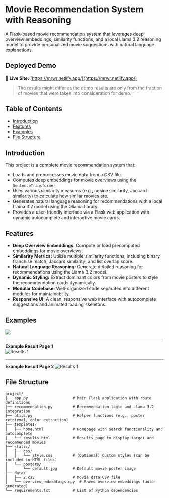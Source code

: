 # Movie Recommendation System with **Reasoning**

A Flask-based movie recommendation system that leverages deep overview embeddings, similarity functions, and a local Llama 3.2 reasoning model to provide personalized movie suggestions with natural language explanations.

## Deployed Demo


🔗 **Live Site:** [https://mrwr.netlify.app/](https://mrwr.netlify.app/)
<br>
> The results might differ as the demo results are only from the fraction of movies that were taken into consideration for demo.

## Table of Contents

- [Introduction](#introduction)
- [Features](#features)
- [Examples](#examples)
- [File Structure](#file-structure)

## Introduction

This project is a complete movie recommendation system that:
- Loads and preprocesses movie data from a CSV file.
- Computes deep embeddings for movie overviews using the `SentenceTransformer`.
- Uses various similarity measures (e.g., cosine similarity, Jaccard similarity) to calculate how similar movies are.
- Generates natural language reasoning for recommendations with a local Llama 3.2 model using the Ollama library.
- Provides a user-friendly interface via a Flask web application with dynamic autocomplete and interactive movie cards.

## Features

- **Deep Overview Embeddings:** Compute or load precomputed embeddings for movie overviews.
- **Similarity Metrics:** Utilize multiple similarity functions, including binary franchise match, Jaccard similarity, and list overlap score.
- **Natural Language Reasoning:** Generate detailed reasoning for recommendations using the Llama 3.2 model.
- **Dynamic Styling:** Extract dominant colors from movie posters to style the recommendation cards dynamically.
- **Modular Codebase:** Well-organized code separated into different modules for maintainability.
- **Responsive UI:** A clean, responsive web interface with autocomplete suggestions and animated loading skeletons.

## Examples

[![](https://github.com/user-attachments/assets/77f8ce50-50d8-4d84-b723-46450d69d8d1)](https://github.com/user-attachments/assets/2d0b1fb4-a858-4314-9928-cefb10708969)

---------------------------------------------------------------------------------------------------------------------------------------------
**Example Result Page 1**
<br>
![Results 1](assets/screencapture-127-0-0-1-5000-results-2025-03-09-10_33_10.png)

**********************************************
**Example Result Page 2**
![Results 1](assets/screencapture-127-0-0-1-5000-results-2025-03-09-10_34_36.png)


## File Structure

```plaintext
project/
├── app.py                    # Main Flask application with route definitions
├── recommendation.py         # Recommendation logic and Llama 3.2 integration
├── utils.py                  # Helper functions (e.g., poster retrieval, color extraction)
├── templates/
│   ├── home.html             # Homepage with search functionality and autocomplete
│   └── results.html          # Results page to display target and recommended movies
├── static/
│   ├── css/
│   │   └── style.css         # (Optional) Custom styles (can be included in HTML files)
│   └── posters/
│       └── default.jpg       # Default movie poster image
├── data/
│   ├── 2.csv                 # Movie data CSV file
│   └── overview_embeddings.npy  # Saved overview embeddings (auto-generated)
└── requirements.txt          # List of Python dependencies
